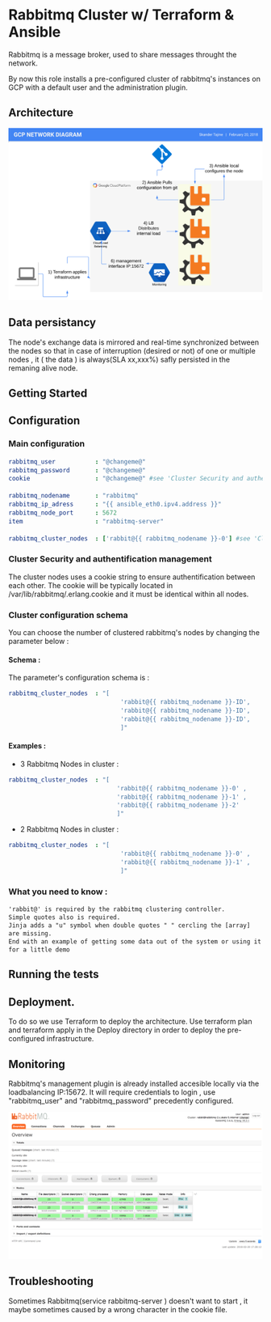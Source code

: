 # Rabbitmq Cluster w/ Terraform & Ansible

Rabbitmq is a message broker, used to share messages throught the network.

By now this role installs a pre-configured cluster of rabbitmq's instances on GCP with a default user and the administration plugin.

## Architecture
![alt text](https://github.com/skandertajine/rabbitmq-cluster/blob/master/architecture.png)
## Data persistancy 

The node's exchange data is mirrored and real-time synchronized between the nodes so that in case of interruption (desired or not) of one or multiple nodes , it ( the data ) is always(SLA xx,xxx%) safly persisted in the remaning alive node.


## Getting Started
## Configuration
### Main configuration
```yaml
rabbitmq_user           : "@changeme@"
rabbitmq_password       : "@changeme@"
cookie                  : "@changeme@" #see 'Cluster Security and authentification management' for further information about clustering

rabbitmq_nodename       : "rabbitmq"
rabbitmq_ip_adress      : "{{ ansible_eth0.ipv4.address }}"
rabbitmq_node_port      : 5672
item                    : "rabbitmq-server"

rabbitmq_cluster_nodes  : ['rabbit@{{ rabbitmq_nodename }}-0'] #see 'Cluster configuration schema' for further information about clustering
```
  ### Cluster Security and authentification management
  
  The cluster nodes uses a cookie string to ensure authentification between each other.
  The cookie will be typically located in /var/lib/rabbitmq/.erlang.cookie and it must be identical within all nodes.
  
 
  ### Cluster configuration schema
 
 You can choose the number of clustered rabbitmq's nodes by changing the parameter below :
#### Schema :
The parameter's configuration schema is :
```yaml
rabbitmq_cluster_nodes  : "[
                               'rabbit@{{ rabbitmq_nodename }}-ID',
                               'rabbit@{{ rabbitmq_nodename }}-ID',
                               'rabbit@{{ rabbitmq_nodename }}-ID',
                               ]" 
 ```   
#### Examples : 
 
- 3 Rabbitmq Nodes in cluster : 
 ```yaml     
rabbitmq_cluster_nodes  : "[
                               'rabbit@{{ rabbitmq_nodename }}-0' ,
                               'rabbit@{{ rabbitmq_nodename }}-1' ,
                               'rabbit@{{ rabbitmq_nodename }}-2'
                               ]"                                                                                                                                                    
```
- 2 Rabbitmq Nodes in cluster : 
```yaml
rabbitmq_cluster_nodes  : "[
                               'rabbit@{{ rabbitmq_nodename }}-0' ,
                               'rabbit@{{ rabbitmq_nodename }}-1' ,
                               ]" 
 ```
 
                             
### What you need to know :
```
'rabbit@' is required by the rabbitmq clustering controller.
Simple quotes also is required.
Jinja adds a "u" symbol when double quotes " " cercling the [array] are missing. 
End with an example of getting some data out of the system or using it for a little demo
 ```
## Running the tests
## Deployment.
To do so we use Terraform to deploy the architecture.
Use terraform plan and terraform apply in the Deploy directory in order to deploy the pre-configured infrastructure.
## Monitoring
Rabbitmq's management plugin is already installed accesible locally via the loadbalancing IP:15672.
It will require credentials to login , use "rabbitmq_user" and "rabbitmq_password" precedently configured.

![alt text](https://github.com/skandertajine/rabbitmq-cluster/blob/master/managementpluging.png)
## Troubleshooting
Sometimes Rabbitmq(service rabbitmq-server ) doesn't want to start , it maybe sometimes caused by a wrong character in the cookie file.
